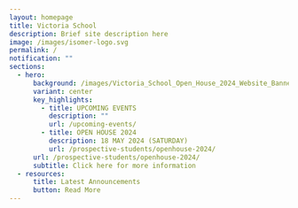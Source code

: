 ```yaml
---
layout: homepage
title: Victoria School
description: Brief site description here
image: /images/isomer-logo.svg
permalink: /
notification: ""
sections:
  - hero:
      background: /images/Victoria_School_Open_House_2024_Website_Banner_.jpg
      variant: center
      key_highlights:
        - title: UPCOMING EVENTS
          description: ""
          url: /upcoming-events/
        - title: OPEN HOUSE 2024
          description: 18 MAY 2024 (SATURDAY)
          url: /prospective-students/openhouse-2024/
      url: /prospective-students/openhouse-2024/
      subtitle: Click here for more information
  - resources:
      title: Latest Announcements
      button: Read More
---
```

